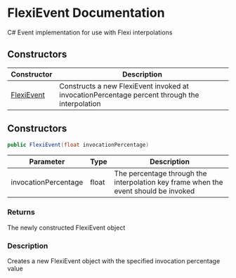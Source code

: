 # FlexiEvent Documentation
C# Event implementation for use with Flexi interpolations

## Constructors
| Constructor | Description |
| - | - |
| [FlexiEvent](FlexiEvent.md#Constructors) | Constructs a new FlexiEvent invoked at invocationPercentage percent through the interpolation |

## Constructors
```cs
public FlexiEvent(float invocationPercentage)
```
| Parameter | Type | Description |
| - | - | - |
| invocationPercentage | float | The percentage through the interpolation key frame when the event should be invoked |

### Returns
The newly constructed FlexiEvent object

### Description
Creates a new FlexiEvent object with the specified invocation percentage value
